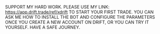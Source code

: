 SUPPORT MY HARD WORK. PLEASE USE MY LINK: https://app.drift.trade/ref/xdrift TO START YOUR FIRST TRADE.
YOU CAN ASK ME HOW TO INSTALL THE BOT AND CONFIGURE THE PARAMETERS ONCE YOU CREATE A NEW ACCOUNT ON DRIFT, OR YOU CAN TRY IT YOURSELF.
HAVE A SAFE JOURNEY.
